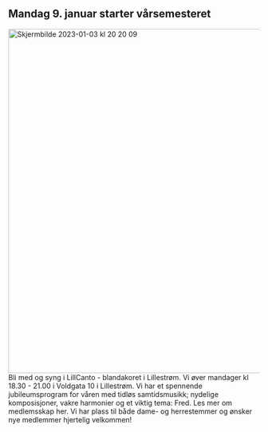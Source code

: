 ## Mandag 9. januar starter vårsemesteret
<img width="691" alt="Skjermbilde 2023-01-03 kl  20 20 09" src="https://user-images.githubusercontent.com/55960818/210426321-aee53109-76f8-4b18-bb45-27f2c02ef9b8.png">
Bli med og syng i  LillCanto - blandakoret i Lillestrøm. Vi øver mandager kl 18.30 - 21.00 i Voldgata 10 i Lillestrøm. 
Vi har et spennende jubileumsprogram for våren med tidløs samtidsmusikk; nydelige komposisjoner, vakre harmonier og et viktig tema: Fred. 
Les mer om medlemsskap her. Vi har plass til både dame- og herrestemmer og ønsker nye medlemmer hjertelig velkommen! 
